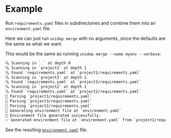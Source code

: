 # Example

Run `requirements.yaml` files in subdirectories and combine them into an `environment.yaml` file.

Here we can just run `unidep merge` with no arguments, since the defaults are the same as what we want.

This would be the same as running `unidep merge --name myenv --verbose`:

<!-- CODE:BASH:START -->
<!-- echo '```bash' -->
<!-- unidep merge --name myenv --verbose -->
<!-- echo '```' -->
<!-- CODE:END -->
<!-- OUTPUT:START -->
<!-- ⚠️ This content is auto-generated by `markdown-code-runner`. -->
```bash
🔍 Scanning in `.` at depth 0
🔍 Scanning in `project1` at depth 1
🔍 Found `requirements.yaml` at `project1/requirements.yaml`
🔍 Scanning in `project3` at depth 1
🔍 Found `requirements.yaml` at `project3/requirements.yaml`
🔍 Scanning in `project2` at depth 1
🔍 Found `requirements.yaml` at `project2/requirements.yaml`
📄 Parsing `project1/requirements.yaml`
📄 Parsing `project3/requirements.yaml`
📄 Parsing `project2/requirements.yaml`
📝 Generating environment file at `environment.yaml`
📝 Environment file generated successfully.
✅ Generated environment file at `environment.yaml` from `project1/requirements.yaml`, `project3/requirements.yaml`, `project2/requirements.yaml`
```

<!-- OUTPUT:END -->


See the resulting [`environment.yaml`](environment.yaml) file.
